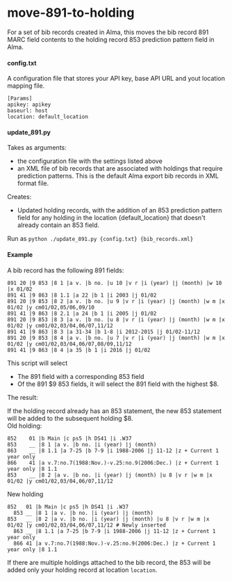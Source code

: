 # move-891-to-holding
For a set of bib records created in Alma, this moves the bib record 891 MARC field contents to the holding record 853 prediction pattern field in Alma.  

#### config.txt
A configuration file that stores your API key, base API URL and yout location mapping file. 
```
[Params]
apikey: apikey 
baseurl: host
location: default_location
```

#### update_891.py
Takes as arguments:
- the configuration file with the settings listed above
- an XML file of bib records that are associated with holdings that require prediction patterns.  This is the default Alma export bib records in XML format file.  

Creates:
- Updated holding records, with the addition of an 853 prediction pattern field for any holding in the location {default_location} that doesn't already contain an 853 field.  

Run as `python ./update_891.py {config.txt} {bib_records.xml}`

#### Example
A bib record has the following 891 fields:
```
891	20 |9 853 |8 1 |a v. |b no. |u 10 |v r |i (year) |j (month) |w 10 |x 01/02
891	41 |9 863 |8 1.1 |a 22 |b 1 |i 2003 |j 01/02
891	20 |9 853 |8 2 |a v. |b no. |u 9 |v r |i (year) |j (month) |w m |x 01/02 |y cm01/02,05/06,09/10
891	41 |9 863 |8 2.1 |a 24 |b 1 |i 2005 |j 01/02
891	20 |9 853 |8 3 |a v. |b no. |u 8 |v r |i (year) |j (month) |w m |x 01/02 |y cm01/02,03/04,06/07,11/12
891	41 |9 863 |8 3 |a 31-34 |b 1-8 |i 2012-2015 |j 01/02-11/12
891	20 |9 853 |8 4 |a v. |b no. |u 7 |v r |i (year) |j (month) |w m |x 01/02 |y cm01/02,03/04,06/07,08/09,11/12
891	41 |9 863 |8 4 |a 35 |b 1 |i 2016 |j 01/02
 ```
 This script will select
 - The 891 field with a corresponding 853 field
 - Of the 891 $9 853 fields, it will select the 891 field with the highest $8.  
 
 The result:
 
 If the holding record already has an 853 statement, the new 853 statement will be added to the subsequent holding $8.  
 Old holding:
 ```
 852	01 |b Main |c ps5 |h DS41 |i .W37
 853	__ |8 1 |a v. |b no. |i (year) |j (month)
 863	__ |8 1.1 |a 7-25 |b 7-9 |i 1988-2006 |j 11-12 |z + Current 1 year only
 866	41 |a v.7:no.7(1988:Nov.)-v.25:no.9(2006:Dec.) |z + Current 1 year only |8 1.1
 853	__ |8 2 |a v. |b no. |i (year) |j (month) |u 8 |v r |w m |x 01/02 |y cm01/02,03/04,06/07,11/12
 ```
 New holding
  ```
  852	01 |b Main |c ps5 |h DS41 |i .W37
 	853	__ |8 1 |a v. |b no. |i (year) |j (month)
  853	__ |8 2 |a v. |b no. |i (year) |j (month) |u 8 |v r |w m |x 01/02 |y cm01/02,03/04,06/07,11/12 # Newly inserted
 	863	__ |8 1.1 |a 7-25 |b 7-9 |i 1988-2006 |j 11-12 |z + Current 1 year only
 	866	41 |a v.7:no.7(1988:Nov.)-v.25:no.9(2006:Dec.) |z + Current 1 year only |8 1.1
  ```
  
  If there are multiple holdings attached to the bib record, the 853 will be added only your holding record at location `location`. 
